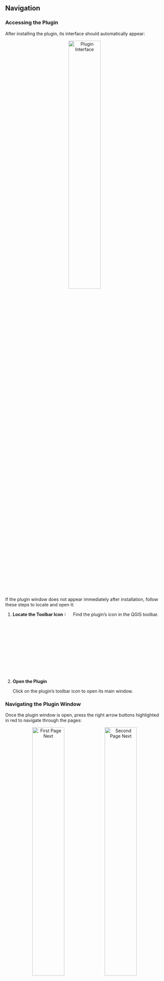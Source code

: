 ## Navigation

### Accessing the Plugin

After installing the plugin, its interface should automatically appear:  
<p align="center">
  <img src="https://raw.githubusercontent.com/worldbank/GEEST/main/docs/images/new%20images/First%20page.jpg" alt="Plugin Interface" style="width:45%;">
</p>

If the plugin window does not appear immediately after installation, follow these steps to locate and open it:

1. **Locate the Toolbar Icon** <img src="https://github.com/worldbank/GEEST/blob/main/docs/images/new%20images/Tool%20icon.jpg" alt="Toolbar Icon" style="width:5%;">
   Find the plugin’s icon in the QGIS toolbar.

3. **Open the Plugin**
   
   Click on the plugin’s toolbar icon to open its main window.

### Navigating the Plugin Window

Once the plugin window is open, press the right arrow buttons highlighted in red to navigate through the pages:

<p align="center">
  <img src="https://github.com/worldbank/GEEST/blob/main/docs/images/new%20images/First%20page%20next.jpg" alt="First Page Next" width="45%">
  <img src="https://github.com/worldbank/GEEST/blob/main/docs/images/new%20images/Second%20page%20next.jpg" alt="Second Page Next" width="45%">
</p>



```{tableofcontents}
```
